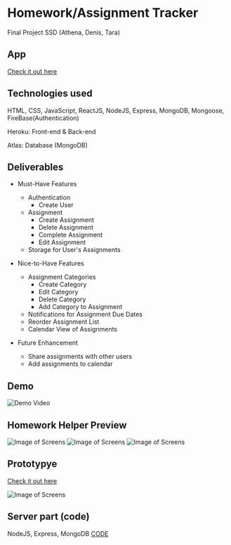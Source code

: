 # Homework/Assignment Tracker
Final Project SSD (Athena, Denis, Tara)

## App

[Check it out here](https://assignment-tracker-client.herokuapp.com/)

## Technologies used

HTML, CSS, JavaScript, ReactJS, NodeJS, Express, MongoDB, Mongoose, FireBase(Authentication)

Heroku: Front-end & Back-end

Atlas: Database (MongoDB)

## Deliverables
* Must-Have Features
    * Authentication
      * Create User
    * Assignment
      * Create Assignment
      * Delete Assignment
      * Complete Assignment
      * Edit Assignment
    * Storage for User's Assignments
  
* Nice-to-Have Features
    * Assignment Categories
      * Create Category
      * Edit Category
      * Delete Category
      * Add Category to Assignment
    * Notifications for Assignment Due Dates
    * Reorder Assignment List
    * Calendar View of Assignments
      
* Future Enhancement
    * Share assignments with other users
    * Add assignments to calendar

## Demo
![Demo Video](video/homework.gif)
    
## Homework Helper Preview
![Image of Screens](images/2.png)
![Image of Screens](images/3.png)
![Image of Screens](images/4.png)

## Prototypye
[Check it out here](https://xd.adobe.com/view/c04e3ed0-7a42-49be-5973-41fd2cdefff8-b67f/)

![Image of Screens](images/1.png)

## Server part (code)
NodeJS, Express, MongoDB
[CODE](https://github.com/Den79/AssignmentTracker_Server/)
